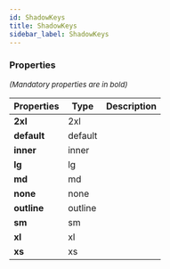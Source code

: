 ```yaml
---
id: ShadowKeys
title: ShadowKeys
sidebar_label: ShadowKeys
---
```




### Properties

<font size="2"><i>(Mandatory properties are in bold)</i></font>

| Properties | Type | Description |
| --------- | ---- | ----------- |
| **2xl** | 2xl |  |
| **default** | default |  |
| **inner** | inner |  |
| **lg** | lg |  |
| **md** | md |  |
| **none** | none |  |
| **outline** | outline |  |
| **sm** | sm |  |
| **xl** | xl |  |
| **xs** | xs |  |
